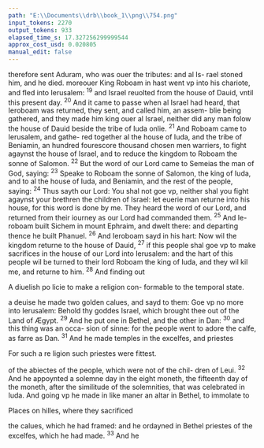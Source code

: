 ```yaml
---
path: "E:\\Documents\\drb\\book_1\\png\\754.png"
input_tokens: 2270
output_tokens: 933
elapsed_time_s: 17.327256299999544
approx_cost_usd: 0.020805
manual_edit: false
---
```

therefore sent Aduram, who was ouer the tributes: and al Is-
rael stoned him, and he died. moreouer King Roboam in hast
went vp into his chariote, and fled into Ierusalem: <sup>19</sup> and
Israel reuolted from the house of Dauid, vntil this present
day. <sup>20</sup> And it came to passe when al Israel had heard, that
Ieroboam was returned, they sent, and called him, an assem-
blie being gathered, and they made him king ouer al Israel,
neither did any man folow the house of Dauid beside the tribe
of Iuda onlie. <sup>21</sup> And Roboam came to Ierusalem, and gathe-
red together al the house of Iuda, and the tribe of Beniamin,
an hundred fourescore thousand chosen men warriers, to
fight agaynst the house of Israel, and to reduce the kingdom
to Roboam the sonne of Salomon. <sup>22</sup> But the word of our
Lord came to Semeias the man of God, saying: <sup>23</sup> Speake to
Roboam the sonne of Salomon, the king of Iuda, and to al
the house of Iuda, and Beniamin, and the rest of the people,
saying: <sup>24</sup> Thus sayth our Lord: You shal not goe vp, neither
shal you fight agaynst your brethren the children of Israel:
let euerie man returne into his house, for this word is done
by me. They heard the word of our Lord, and returned from
their iourney as our Lord had commanded them. <sup>25</sup> And Ie-
roboam built Sichem in mount Ephraim, and dwelt there:
and departing thence he built Phanuel. <sup>26</sup> And Ieroboam
sayd in his hart: Now wil the kingdom returne to the house
of Dauid, <sup>27</sup> if this people shal goe vp to make sacrifices in
the house of our Lord into Ierusalem: and the hart of this
people wil be turned to their lord Roboam the king of Iuda,
and they wil kil me, and returne to him. <sup>28</sup> And finding out

<aside>A diuelish po licie to make a religion con- formable to the temporal state.</aside>

a deuise he made two golden calues, and sayd to them: Goe
vp no more into Ierusalem: Behold thy goddes Israel, which
brought thee out of the Land of Ægypt. <sup>29</sup> And he put one in
Bethel, and the other in Dan: <sup>30</sup> and this thing was an occa-
sion of sinne: for the people went to adore the calfe, as farre
as Dan. <sup>31</sup> And he made temples in the excelfes, and priestes

<aside>For such a re ligion such priestes were fittest.</aside>

of the abiectes of the people, which were not of the chil-
dren of Leui. <sup>32</sup> And he appoynted a solemne day in the eight
moneth, the fifteenth day of the moneth, after the similitude
of the solemnities, that was celebrated in Iuda. And going vp
he made in like maner an altar in Bethel, to immolate to

<aside>Places on hilles, where they sacrificed</aside>

the calues, which he had framed: and he ordayned in Bethel
priestes of the excelfes, which he had made. <sup>33</sup> And he

[^1]: Dan.